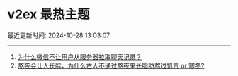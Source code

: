 # v2ex 最热主题

最近更新时间: 2024-10-28 13:03:07

--- 
1. [为什么微信不让用户从服务器拉取聊天记录？](https://www.v2ex.com/t/1084081) 
2. [熬夜会让人长胖，为什么古人不通过熬夜来长脂肪熬过饥荒 or 寒冬?](https://www.v2ex.com/t/1084099) 
